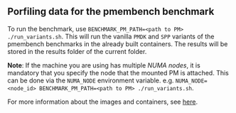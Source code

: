 ## Porfiling data for the pmembench benchmark

To run the benchmark, use `BENCHMARK_PM_PATH=<path to PM> ./run_variants.sh`. 
This will run the vanilla `PMDK` and `SPP` variants of the pmembench benchmarks in the already built containers.
The results will be stored in the results folder of the current folder.

**Note**: If the machine you are using has multiple *NUMA nodes*, it is mandatory that you specify the node that the mounted PM is attached.
This can be done via the `NUMA_NODE` environment variable.
e.g. `NUMA_NODE=<node_id> BENCHMARK_PM_PATH=<path to PM> ./run_variants.sh`.

For more information about the images and containers, see [here](/utils/docker/README.md).